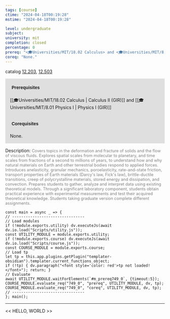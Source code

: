 ```yaml
---
tags: [course]
ctime: "2024-04-18T00:19:28"
mstime: "2024-04-18T00:19:28"

level: undergraduate
subject: 
university: mit
completion: closed
percentage: 0
prereq: "<🎓Universities/MIT/18.02 Calculus> and <🎓Universities/MIT/8.01 Physics I>"
coreq: "None."
---
```


catalog [12.203](http://student.mit.edu/catalog/m12a.html#12.203), [12.503](http://student.mit.edu/catalog/m12b.html#12.503)

<span style="display: block; padding: 15px; background-color: rgb(100, 100, 100, 0.2);"><font id="m_prereq749_0" style="display: block; font-family: Arial, sans-serif; font-weight: bold; padding: 5px">Prerequisites</font><br><span id="prereq749_0">[[🎓Universities/MIT/18.02 Calculus | Calculus II (GIR)]] and [[🎓Universities/MIT/8.01 Physics I | Physics I (GIR)]]</span></span>
<span style="display: block; padding: 15px; background-color: rgb(100, 100, 100, 0.2);"><font id="m_coreq749_0" style="display: block; font-family: Arial, sans-serif; font-weight: bold; padding: 5px">Corequisites</font><br><span id="coreq749_0">None.</span></span>

<font style="">Description:</font>
<font style="color: grey; font-size: 0.8rem;">Covers topics in the deformation and fracture of solids and the flow of viscous fluids. Explores spatial scales from molecular to planetary, and time scales from fractions of a second to millions of years, to understand how and why natural materials on Earth and other terrestrial bodies respond to applied forces. Introduces anelasticity, granular mechanics, poroelasticity, rate-and-state friction, transport properties of Earth materials (Darcy's law, Fick's law), brittle-ductile transitions, creep of polycrystalline materials, stored energy and dissipation, and convection. Prepares students to gather, analyze and interpret data using existing theoretical models. Through a significant laboratory component, students obtain practical experience with experimental measurements and test their acquired theoretical knowledge. Students taking graduate version complete different assignments.</font>

```dataviewjs
const main = async _ => {
// --------------------------------
// Load modules
if (!module.exports.utility) dv.executeJs(await dv.io.load("Scripts/utility.js"));
const UTILITY_MODULE = module.exports.utility;
if (!module.exports.course) dv.executeJs(await dv.io.load("Scripts/course.js"));
const COURSE_MODULE = module.exports.course;
// Load tp
let tp = this.app.plugins.getPlugin("templater-obsidian").templater.current_functions_object;
if (!tp) { dv.paragraph("<font style='color: red'>tp not loaded!</font>"); return; }
// Evaluate
await UTILITY_MODULE.waitForElements(`#m_prereq749_0`, {timeout:5});
COURSE_MODULE.evaluate_req("749_0", "prereq", UTILITY_MODULE, dv, tp);
COURSE_MODULE.evaluate_req("749_0", "coreq", UTILITY_MODULE, dv, tp);
// --------------------------------
}; main();
```

---

<< HELLO, WORLD >>
